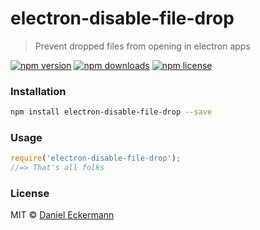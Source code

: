 # electron-disable-file-drop
> Prevent dropped files from opening in electron apps

[![npm version](https://img.shields.io/npm/v/electron-disable-file-drop.svg?style=flat-square)](http://badge.fury.io/js/electron-disable-file-drop)
[![npm downloads](https://img.shields.io/npm/dm/electron-disable-file-drop.svg?style=flat-square)](http://badge.fury.io/js/electron-disable-file-drop)
[![npm license](https://img.shields.io/npm/l/electron-disable-file-drop.svg?style=flat-square)](http://badge.fury.io/js/electron-disable-file-drop)

### Installation
```bash
npm install electron-disable-file-drop --save
```

### Usage
```javascript
require('electron-disable-file-drop');
//=> That's all folks
```

### License
MIT © [Daniel Eckermann](http://danieleckermann.com)